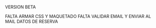 
VERSION BETA 

FALTA ARMAR CSS Y MAQUETADO
FALTA VALIDAR EMAIL Y ENVIAR AL MAIL DATOS DE RESERVA


